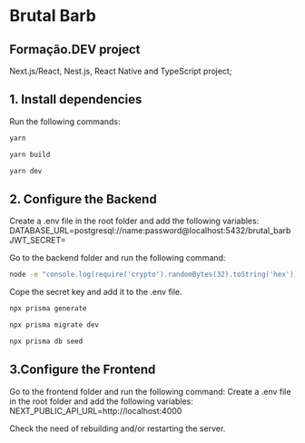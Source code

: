 # Brutal Barb

## Formação.DEV project

Next.js/React, Nest.js, React Native and TypeScript project;

## 1. Install dependencies

Run the following commands:

```sh
yarn
```

```sh
yarn build
```

```sh
yarn dev
```

## 2. Configure the Backend

Create a .env file in the root folder and add the following variables:
DATABASE_URL=postgresql://name:password@localhost:5432/brutal_barb
JWT_SECRET=

Go to the backend folder and run the following command:

```sh
node -e "console.log(require('crypto').randomBytes(32).toString('hex'))"
```

Cope the secret key and add it to the .env file.

```sh
npx prisma generate
```

```sh
npx prisma migrate dev
```

```sh
npx prisma db seed
```

## 3.Configure the Frontend

Go to the frontend folder and run the following command:
Create a .env file in the root folder and add the following variables:
NEXT_PUBLIC_API_URL=http://localhost:4000

Check the need of rebuilding and/or restarting the server.
